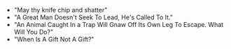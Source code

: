 - "May thy knife chip and shatter"
- "A Great Man Doesn't Seek To Lead, He's Called To It."
- "An Animal Caught In a Trap Will Gnaw Off Its Own Leg To Escape. What Will You Do?"
- "When Is A Gift Not A Gift?"
